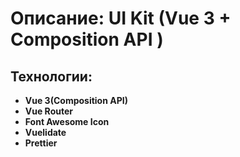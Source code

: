 # Описание: UI Kit (Vue 3 + Composition API )

## Технологии:

- **Vue 3(Composition API)**
- **Vue Router**
- **Font Awesome Icon** 
- **Vuelidate**
- **Prettier** 

